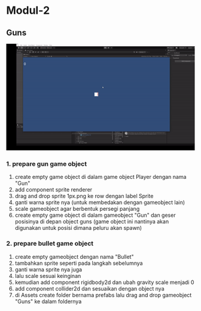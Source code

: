 # Modul-2

## Guns 

![](./1_2_gun.gif)

### 1. prepare gun game object
1. create empty game object di dalam game object Player dengan nama "Gun"
2. add component sprite renderer
3. drag and drop sprite 1px.png ke row dengan label Sprite
4. ganti warna sprite nya (untuk membedakan dengan gameobject lain)
5. scale gameobject agar berbentuk persegi panjang
6. create empty game object di dalam gameobject "Gun" dan geser posisinya di depan object guns (game object ini nantinya akan digunakan untuk posisi dimana peluru akan spawn)

### 2. prepare bullet game object
1. create empty gameobject dengan nama "Bullet"
2. tambahkan sprite seperti pada langkah sebelumnya
3. ganti warna sprite nya juga
4. lalu scale sesuai keinginan
5. kemudian add component rigidbody2d dan ubah gravity scale menjadi 0
6. add component collider2d dan sesuaikan dengan object nya
7. di Assets create folder bernama prefabs lalu drag and drop gameobject "Guns" ke dalam foldernya 

